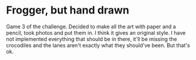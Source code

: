 # Frogger, but hand drawn

Game 3 of the challenge. Decided to make all the art with paper and a pencil, 
took photos and put them in. I think it gives an original style. I have not 
implemented everything that should be in there, it'll be missing the crocodiles 
and the lanes aren't exactly what they should've been. But that's ok.
